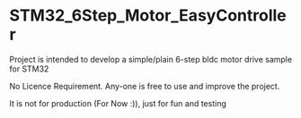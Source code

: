 # STM32_6Step_Motor_EasyController
Project is intended to develop a simple/plain 6-step bldc motor drive sample for STM32

No Licence Requirement.
Any-one is free to use and improve the project.

It is not for production (For Now :)), just for fun and testing
